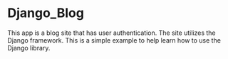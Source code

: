 # Django_Blog

This app is a blog site that has user authentication. The site utilizes the Django framework. This is a simple example to help learn how to use the Django library.